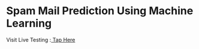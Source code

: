 # Spam Mail Prediction Using Machine Learning
Visit Live Testing :<a href ="https://www.kaggle.com/code/vinijais/spam-mail-prediction-using-ml"> Tap Here</a>
                                        
